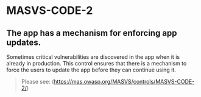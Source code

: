 # MASVS-CODE-2

## The app has a mechanism for enforcing app updates.

Sometimes critical vulnerabilities are discovered in the app when it is already in production. This control ensures that there is a mechanism to force the users to update the app before they can continue using it.

> Please see: (https://mas.owasp.org/MASVS/controls/MASVS-CODE-2/)